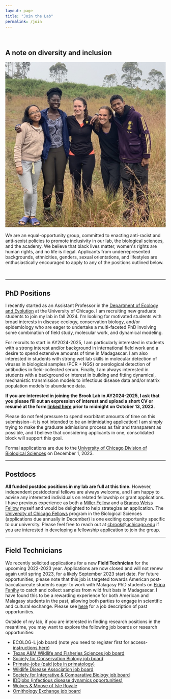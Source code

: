 ```yaml
---
layout: page
title: "Join the Lab"
permalink: /join
---
```

<br />

<!-- 

<div class="bs-callout bs-callout-warning">
<p>We are recruiting PhD students to apply in fall 2022 for AY2023-2024. Please fill out the form 
<a href="https://airtable.com/shrbNU7XV2wIHFZtK">linked here</a> to express your interest!</p>
<p><em>This page last updated Aug 1, 2022.</em></p>

</div> -->



<h2>A note on diversity and inclusion</h2>

<img src="/assets/join/ekipa_fanihy_happy.jpg" alt="bat" class="float-start col-sm-5" />

We are an equal-opportunity group, committed to enacting anti-racist and anti-sexist policies to promote inclusivity in our lab, the biological sciences, and the academy. We believe that black lives matter, women's rights are human rights, and no life is illegal. Applicants from underrepresented backgrounds, ethnicities, genders, sexual orientations, and lifestyles are enthusiastically encouraged to apply to any of the positions outlined below.

<div style="clear:both;">&nbsp;</div>

---

<h2>PhD Positions</h2>

I recently started as an Assistant Professor in the [Department of Ecology and Evolution](https://ecologyandevolution.uchicago.edu/) at the University of Chicago. I am recruiting new graduate students to join my lab in fall 2024. I'm looking for motivated students with broad interests in disease ecology, conservation biology, and/or epidemiology who are eager to undertake a multi-faceted PhD involving some combination of field study, molecular work, and dynamical modeling. 

For recruits to start in AY2024-2025, I am particularly interested in students with a strong interest and/or background in international field work and a desire to spend extensive amounts of time in Madagascar. I am also interested in students with strong wet lab skills in molecular detection of viruses in biological samples (PCR + NGS) or serological detection of antibodies in field-collected serum. Finally, I am always interested in students with a background or interest in building and fitting dynamical, mechanistic transmission models to infectious disease data and/or matrix population models to abundance data. 

**If you are interested in joining the Brook Lab in AY2024-2025, I ask that you please fill out an expression of interest and upload a short CV or resumé at the form [linked here](https://airtable.com/shr9BK76MwdhBhxlG) prior to midnight on October 13, 2023**.

Please do not feel pressure to spend exorbitant amounts of time on this submission--it is not intended to be an intimidating application! I am simply trying to make the graduate admissions process as fair and transparent as possible, and I believe that considering applicants in one, consolidated block will support this goal.

Formal applications are due to the [University of Chicago Division of Biological Sciences](https://biosciences.uchicago.edu/programs) on December 1, 2023.

---

<h2>Postdocs</h2>

**All funded postdoc positions in my lab are full at this time.** However, independent postdoctoral fellows are always welcome, and I am happy to advise any interested individuals on related fellowship or grant applications. I have previous experience as both a [Miller Fellow](http://miller.berkeley.edu/) and a [Branco Weiss Fellow](https://brancoweissfellowship.org/) myself and would be delighted to help strategize an application. The [University of Chicago Fellows](https://biologicalsciences.uchicago.edu/research/chicago-fellows) program in the Biological Sciences (applications due annually in December) is one exciting opportunity specific to our university. Please feel free to reach out at [cbrook@uchicago.edu](mailto:cbrook@uchicago.edu) if you are interested in developing a fellowship application to join the group.

--- 

<h2>Field Technicians</h2>

We recently solicited applications for a new **Field Technician** for the upcoming 2022-2023 year. Applications are now closed and will not renew again until spring 2023, for a likely September 2023 start date. For future opportunities, please note that this job is targeted towards American post-baccalaureate students eager to work with Malagasy PhD students on [Ekipa Fanihy](/team) to catch and collect samples from wild fruit bats in Madagascar. I have found this to be a rewarding experience for both American and Malagasy students in the past, allowing both parties to engage in scientific and cultural exchange. Please see [here](/join/field-tech) for a job description of past opportunities. 

Outside of my lab, if you are interested in finding research positions in the meantime, you may want to explore the following job boards or research opportunities:

<ul>
  <li>ECOLOG-L job board (note you need to register first for access- <a href="https://halllab.asu.edu/how-to-join-the-ecolog-job-board/">instructions here</a>)</li>
  <li><a href="https://wfscjobs.tamu.edu/job-board/">Texas A&M Wildlife and Fisheries Sciences job board</a></li>
  <li><a href="https://careers.conbio.org/">Society for Conservation Biology job board</a></li>
  <li><a href="https://groups.google.com/a/g-groups.wisc.edu/g/primate-job">Primate-jobs (paid jobs in primatology)</a></li>
  <li><a href="https://www.wildlifedisease.org/PersonifyEbusiness/Opportunities/Careers">Wildlife Disease Association job board</a></li>
  <li><a href="https://sicb.org/jobs-and-fellowships/">Society for Integrative & Comparative Biology job board</a></li>
  <li><a href="https://iddjobs.org/">IDDjobs (infectious disease dynamics opportunities)</a></li>
  <li><a href="https://isleroyalewolf.org/participate/participate/interns.html">Wolves & Moose of Isle Royale</a></li>
  <li><a href="https://ornithologyexchange.org/jobs/board/">Ornithology Exchange job board</a></li>
</ul>
